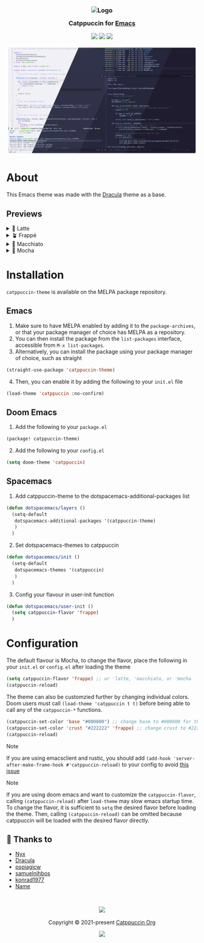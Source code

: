 <h3 align="center">
<img src="https://raw.githubusercontent.com/catppuccin/catppuccin/main/assets/logos/exports/1544x1544_circle.png" width="100" alt="Logo"/><br/>
<img src="https://raw.githubusercontent.com/catppuccin/catppuccin/main/assets/misc/transparent.png" height="30" width="0px"/>
  Catppuccin for <a href="https://www.gnu.org/software/emacs/">Emacs</a>
<img src="https://raw.githubusercontent.com/catppuccin/catppuccin/main/assets/misc/transparent.png" height="30" width="0px"/>
</h3>

<p align="center">
<a href="https://github.com/catppuccin/emacs/stargazers"><img src="https://img.shields.io/github/stars/catppuccin/emacs?colorA=363a4f&colorB=b7bdf8&style=for-the-badge"></a>
<a href="https://github.com/catppuccin/emacs/issues"><img src="https://img.shields.io/github/issues/catppuccin/emacs?colorA=363a4f&colorB=f5a97f&style=for-the-badge"></a>
<a href="https://github.com/catppuccin/emacs/contributors"><img src="https://img.shields.io/github/contributors/catppuccin/emacs?colorA=363a4f&colorB=a6da95&style=for-the-badge"></a>
</p>

<p align="center">
<img src="assets/Screenshot.webp"/>
</p>

# About

This Emacs theme was made with the [Dracula](https://github.com/dracula/emacs) theme as a base.

## Previews

<details>
<summary>🌻 Latte</summary>
<img src="assets/Latte.webp"/>
</details>
<details>
<summary>🪴 Frappé</summary>
<img src="assets/Frappe.webp"/>
</details>
<details>
<summary>🌺 Macchiato</summary>
<img src="assets/Macchiato.webp"/>
</details>
<details>
<summary>🌿 Mocha</summary>
<img src="assets/Mocha.webp"/>
</details>

# Installation

`catppuccin-theme` is available on the MELPA package repository.

## Emacs

1. Make sure to have MELPA enabled by adding it to the `package-archives`, or that your package manager of choice has MELPA as a repository.
2. You can then install the package from the `list-packages` interface, accessible from `M-x list-packages`.
3. Alternatively, you can install the package using your package manager of choice, such as straight

```lisp
(straight-use-package 'catppuccin-theme)
```

4. Then, you can enable it by adding the following to your `init.el` file

```lisp
(load-theme 'catppuccin :no-confirm)
```

## Doom Emacs

1. Add the following to your `package.el`

```lisp
(package! catppuccin-theme)
```

2. Add the following to your `config.el`

```lisp
(setq doom-theme 'catppuccin)
```

## Spacemacs

1. Add catppuccin-theme to the dotspacemacs-additional-packages list

```lisp
(defun dotspacemacs/layers ()
  (setq-default 
   dotspacemacs-additional-packages '(catppuccin-theme)
   )
  )
```

2. Set dotspacemacs-themes to catppuccin

```lisp
(defun dotspacemacs/init ()
  (setq-default
   dotspacemacs-themes '(catppuccin)
   )
  )
```

3. Config your flavour in user-init function

```lisp
(defun dotspacemacs/user-init ()
  (setq catppuccin-flavor 'frappe)
  )
```

# Configuration

The default flavour is Mocha, to change the flavor, place the following in your `init.el` or `config.el`
after loading the theme

```lisp
(setq catppuccin-flavor 'frappe) ;; or 'latte, 'macchiato, or 'mocha
(catppuccin-reload)
```

The theme can also be customzied further by changing individual colors.
Doom users must call `(load-theme 'catppuccin t t)` before being able to call any of the `catppuccin-*` functions.

```lisp
(catppuccin-set-color 'base "#000000") ;; change base to #000000 for the currently active flavor
(catppuccin-set-color 'crust "#222222" 'frappe) ;; change crust to #222222 for frappe
(catppuccin-reload)
```

>[!NOTE]
>If you are using emacsclient and rustic, you should add `(add-hook 'server-after-make-frame-hook #'catppuccin-reload)` to your config to avoid [this issue](https://github.com/catppuccin/emacs/issues/121)

>[!NOTE]
>If you are using doom emacs and want to customize the `catppuccin-flavor`, calling `(catppuccin-reload)` after `load-theme` may slow emacs startup time. To change the flavor, it is sufficient to `setq` the desired flavor before loading the theme. Then, calling `(catppuccin-reload)` can be omitted because catppuccin will be loaded with the desired flavor directly.

## 💝 Thanks to

- [Nyx](https://github.com/nyxkrage)
- [Dracula](https://github.com/dracula/emacs)
- [pspiagicw](https://github.com/pspiagicw)
- [samuelnihbos](https://github.com/samuelnihbos)
- [konrad1977](https://github.com/konrad1977)
- [Name](https://github.com/NamesCode)

&nbsp;

<p align="center"><img src="https://raw.githubusercontent.com/catppuccin/catppuccin/main/assets/footers/gray0_ctp_on_line.svg?sanitize=true" /></p>
<p align="center">Copyright &copy; 2021-present <a href="https://github.com/catppuccin" target="_blank">Catppuccin Org</a>
<p align="center"><a href="https://github.com/catppuccin/catppuccin/blob/main/LICENSE"><img src="https://img.shields.io/static/v1.svg?style=for-the-badge&label=License&message=MIT&logoColor=d9e0ee&colorA=363a4f&colorB=b7bdf8"/></a></p>

